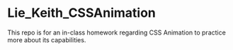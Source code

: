 # Lie_Keith_CSSAnimation
This repo is for an in-class homework regarding CSS Animation to practice more about its capabilities.

